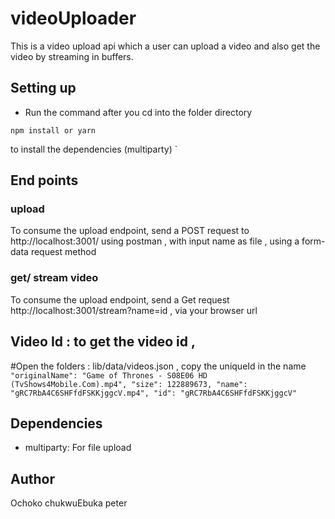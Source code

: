# videoUploader
This is a video upload api which a user can upload a video and also get the video by streaming in buffers.

## Setting up
* Run the command after you cd into the folder directory

```
npm install or yarn 

```
to install the dependencies (multiparty)
`

## End points

### upload

To consume the upload endpoint, send a POST request to http://localhost:3001/ using postman , with input name as file , using a form-data request method

### get/ stream video

To consume the upload endpoint, send a Get request http://localhost:3001/stream?name=id , via your browser url 
       
## Video Id : to get the video id ,
#Open the folders : lib/data/videos.json ,
      copy the uniqueId in the name  
      ```
        "originalName": "Game of Thrones - S08E06 HD (TvShows4Mobile.Com).mp4",
        "size": 122889673,
        "name": "gRC7RbA4C6SHFfdFSKKjggcV.mp4",
        "id": "gRC7RbA4C6SHFfdFSKKjggcV"
        ```
        
## Dependencies

* multiparty: For file upload

## Author
Ochoko  chukwuEbuka peter

